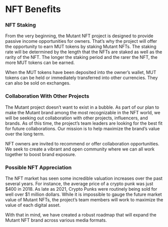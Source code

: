 # NFT Benefits

### NFT Staking&#x20;

From the very beginning, the Mutant NFT project is designed to provide passive income opportunities for owners. That’s why the project will offer the opportunity to earn MUT tokens by staking Mutant NFTs. The staking rate will be determined by the length that the NFTs are staked as well as the rarity of the NFT. The longer the staking period and the rarer the NFT, the more MUT tokens can be earned.

When the MUT tokens have been deposited into the owner’s wallet, MUT tokens can be held or immediately transferred into other currencies. They can also be sold on exchanges.

### Collaboration With Other Projects&#x20;

The Mutant project doesn’t want to exist in a bubble. As part of our plan to make the Mutant brand among the most recognizable in the NFT world, we will be seeking out collaboration with other projects, influencers, and brands. As of this time, the project’s team leaders are looking for the best fit for future collaborations. Our mission is to help maximize the brand’s value over the long term.

NFT owners are invited to recommend or offer collaboration opportunities. We seek to create a vibrant and open community where we can all work together to boost brand exposure.&#x20;

### Possible NFT Appreciation&#x20;

The NFT market has seen some incredible valuation increases over the past several years. For instance, the average price of a crypto punk was just $400 in 2018. As late as 2021, Crypto Punks were routinely being sold for well over $1 million dollars. While it is impossible to gauge the future market value of Mutant NFTs, the project’s team members will work to maximize the value of each digital asset.

With that in mind, we have created a robust roadmap that will expand the Mutant NFT brand across various media formats.
